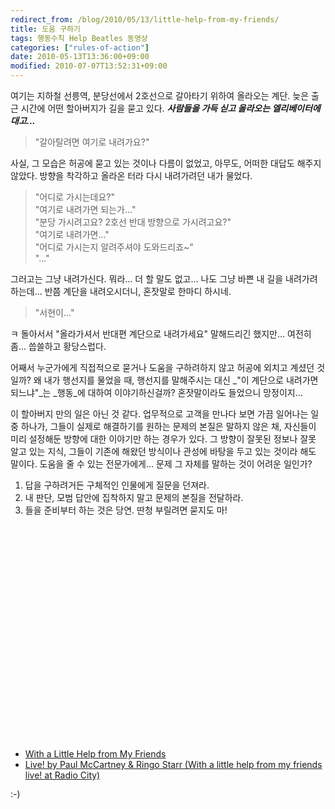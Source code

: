 ```yaml
---
redirect_from: /blog/2010/05/13/little-help-from-my-friends/
title: 도움 구하기
tags: 행동수칙 Help Beatles 동영상
categories: ["rules-of-action"]
date: 2010-05-13T13:36:00+09:00
modified: 2010-07-07T13:52:31+09:00
---
```


여기는 지하철 선릉역, 분당선에서 2호선으로 갈아타기 위하여 올라오는 계단.
늦은 출근 시간에 어떤 할아버지가 길을 묻고 있다.
**_사람들을 가득 싣고 올라오는 엘리베이터에 대고..._**

> "갈아탈려면 여기로 내려가요?"

사실, 그 모습은 허공에 묻고 있는 것이나 다름이 없었고, 아무도, 어떠한 대답도
해주지 않았다. 방향을 착각하고 올라온 터라 다시 내려가려던 내가 물었다.

> "어디로 가시는데요?"<br>
> "여기로 내려가면 되는가..."<br>
> "분당 가시려고요? 2호선 반대 방향으로 가시려고요?"<br>
> "여기로 내려가면..."<br>
> "어디로 가시는지 알려주셔야 도와드리죠~"<br>
> "..."

그러고는 그냥 내려가신다. 뭐라... 더 할 말도 없고...
나도 그냥 바쁜 내 길을 내려가려 하는데...
반쯤 계단을 내려오시더니, 혼잣말로 한마디 하시네.

> "서현이..."

ㅋ 돌아서서 "올라가셔서 반대편 계단으로 내려가세요" 말해드리긴 했지만...
여전히 좀... 씁쓸하고 황당스럽다.

어째서 누군가에게 직접적으로 묻거나 도움을 구하려하지 않고 허공에 외치고
계셨던 것일까? 왜 내가 행선지를 물었을 때, 행선지를 말해주시는 대신 _"이
계단으로 내려가면 되느냐"_는 _행동_에 대하여 이야기하신걸까?  혼잣말이라도
들었으니 망정이지...

이 할아버지 만의 일은 아닌 것 같다. 업무적으로 고객을 만나다 보면 가끔
일어나는 일 중 하나가, 그들이 실제로 해결하기를 원하는 문제의 본질은 말하지
않은 채, 자신들이 미리 설정해둔 방향에 대한 이야기만 하는 경우가 있다.  그
방향이 잘못된 정보나 잘못 알고 있는 지식, 그들이 기존에 해왔던 방식이나
관성에 바탕을 두고 있는 것이라 해도 말이다.  도움을 줄 수 있는 전문가에게...
문제 그 자체를 말하는 것이 어려운 일인가?


1. 답을 구하려거든 구체적인 인물에게 질문을 던져라.
1. 내 판단, 모범 답안에 집착하지 말고 문제의 본질을 전달하라.
1. 들을 준비부터 하는 것은 당연. 딴청 부릴려면 묻지도 마!

<div class="embedded_video" style="text-align: center">
<object width="425" height="344"><param name="movie" value="http://www.youtube.com/v/rrOY6myQz4g&hl=ko_KR&fs=1&rel=0&color1=0x2b405b&color2=0x6b8ab6" /><param name="allowFullScreen" value="true" /><param name="allowscriptaccess" value="always" /><embed src="http://www.youtube.com/v/rrOY6myQz4g&hl=ko_KR&fs=1&rel=0&color1=0x2b405b&color2=0x6b8ab6" type="application/x-shockwave-flash" allowscriptaccess="always" allowfullscreen="true" width="425" height="344" /></object>
</div>

* [With a Little Help from My Friends](http://en.wikipedia.org/wiki/With_a_Little_Help_from_My_Friends)
* [Live! by Paul McCartney & Ringo Starr (With a little help from my friends live! at Radio City)](http://www.youtube.com/watch?v=rrOY6myQz4g)

:-)
